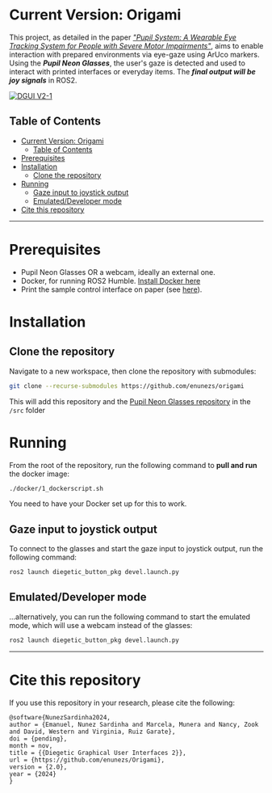 # Current Version: Origami

This project, as detailed in the paper [_"Pupil System: A Wearable Eye Tracking System for People with Severe Motor Impairments"_](https://arxiv.org/abs/2105.05782), aims to enable interaction with prepared environments via eye-gaze using ArUco markers. Using the **_Pupil Neon Glasses_**, the user's gaze is detected and used to interact with printed interfaces or everyday items. The **_final output will be joy signals_** in ROS2.

[![DGUI V2-1](http://img.youtube.com/vi/hrXuNYLDFds/0.jpg)](https://www.youtube.com/watch?v=hrXuNYLDFds)

## Table of Contents

- [Current Version: Origami](#current-version-origami)
  - [Table of Contents](#table-of-contents)
- [Prerequisites](#prerequisites)
- [Installation](#installation)
  - [Clone the repository](#clone-the-repository)
- [Running](#running)
  - [Gaze input to joystick output](#gaze-input-to-joystick-output)
  - [Emulated/Developer mode](#emulateddeveloper-mode)
- [Cite this repository](#cite-this-repository)

---

# Prerequisites

- Pupil Neon Glasses OR a webcam, ideally an external one.
- Docker, for running ROS2 Humble. [Install Docker here](https://docs.docker.com/get-docker/)
- Print the sample control interface on paper (see [here](/src/diegetic_button_pkg/printables/)).

# Installation

## Clone the repository

Navigate to a new workspace, then clone the repository with submodules:

```bash
git clone --recurse-submodules https://github.com/enunezs/origami
```

This will add this repository and the [Pupil Neon Glasses repository](https://github.com/enunezs/pupil_neon_pkg/tree/release) in the `/src` folder

# Running

From the root of the repository, run the following command to **pull and run** the docker image:

```bash
./docker/1_dockerscript.sh
```

You need to have your Docker set up for this to work.

## Gaze input to joystick output

To connect to the glasses and start the gaze input to joystick output, run the following command:

```bash
ros2 launch diegetic_button_pkg devel.launch.py
```

## Emulated/Developer mode

...alternatively, you can run the following command to start the emulated mode, which will use a webcam instead of the glasses:

```bash
ros2 launch diegetic_button_pkg devel.launch.py
```

---

# Cite this repository

If you use this repository in your research, please cite the following:

```
@software{NunezSardinha2024,
author = {Emanuel, Nunez Sardinha and Marcela, Munera and Nancy, Zook and David, Western and Virginia, Ruiz Garate},
doi = {pending},
month = nov,
title = {{Diegetic Graphical User Interfaces 2}},
url = {https://github.com/enunezs/Origami},
version = {2.0},
year = {2024}
}
```

